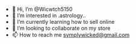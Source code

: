 - 👋 Hi, I’m @Wicwtch5150
- 👀 I’m interested in .astrology..
- 🌱 I’m currently learning how to sell online
- 💞️ I’m looking to collaborate on my store
- 📫 How to reach me symplywicked@gmail.com

<!---
Wicwtch5150/Wicwtch5150 is a ✨ special ✨ repository because its `README.md` (this file) appears on your GitHub profile.
You can click the Preview link to take a look at your changes.
--->
